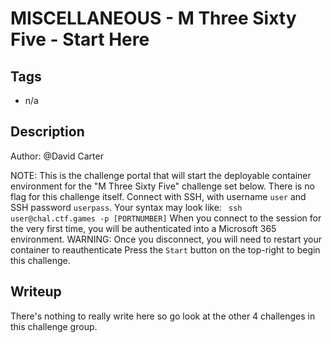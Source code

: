 # MISCELLANEOUS - M Three Sixty Five - Start Here

## Tags

- n/a

## Description

Author: @David Carter

NOTE: This is the challenge portal that will start the deployable container environment for the "M Three Sixty Five" challenge set below.  There is no flag for this challenge itself.    Connect with SSH, with username `user` and SSH password `userpass`. Your syntax may look like: ` ssh user@chal.ctf.games -p [PORTNUMBER]`   When you connect to the session for the very first time, you will be authenticated into a Microsoft 365 environment. WARNING: Once you disconnect, you will need to restart your container to reauthenticate  Press the `Start` button on the top-right to begin this challenge.

## Writeup

There's nothing to really write here so go look at the other 4 challenges in this challenge group.
